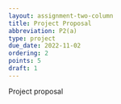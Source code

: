 ```yaml
---
layout: assignment-two-column
title: Project Proposal
abbreviation: P2(a)
type: project
due_date: 2022-11-02
ordering: 2
points: 5
draft: 1
---
```


Project proposal